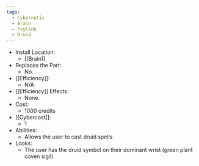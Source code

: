 ```yaml
---
tags:
  - Cybernetic
  - Brain
  - Psylink
  - Druid
---
```

* Install Location:
	* [[Brain]]
* Replaces the Part:
	* No.
* [[Efficiency]]:
	* N/A
* [[Efficiency]] Effects:
	- None.
* Cost:
	* 1000 credits
* [[Cybercost]]:
	* 1
* Abilities:
	* Allows the user to cast druid spells
* Looks:
	* The user has the druid symbol on their dominant wrist (green plant coven sigil)